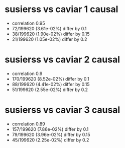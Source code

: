 # susierss vs caviar  1 causal

- correlation 0.95
- 72/199620 (3.61e-02%) differ by 0.1
- 38/199620 (1.90e-02%) differ by 0.15
- 21/199620 (1.05e-02%) differ by 0.2


# susierss vs caviar  2 causal

- correlation 0.9
- 170/199620 (8.52e-02%) differ by 0.1
- 88/199620 (4.41e-02%) differ by 0.15
- 51/199620 (2.55e-02%) differ by 0.2


# susierss vs caviar  3 causal

- correlation 0.89
- 157/199620 (7.86e-02%) differ by 0.1
- 79/199620 (3.96e-02%) differ by 0.15
- 45/199620 (2.25e-02%) differ by 0.2


